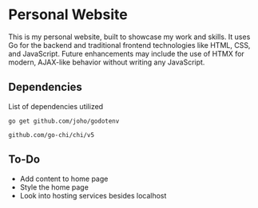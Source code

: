 # Personal Website

This is my personal website, built to showcase my work and skills. It uses Go for the backend and traditional frontend technologies like HTML, CSS, and JavaScript. Future enhancements may include the use of HTMX for modern, AJAX-like behavior without writing any JavaScript.

## Dependencies

List of dependencies utilized
```
go get github.com/joho/godotenv
```
```
github.com/go-chi/chi/v5
```

## To-Do

+ Add content to home page
+ Style the home page
+ Look into hosting services besides localhost